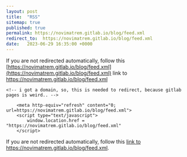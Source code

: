 ```yaml
---
layout: post
title:  "RSS"
sitemap: true
published: true
permalink: https://novimatrem.gitlab.io/blog/feed.xml
redirect_to:  https://novimatrem.gitlab.io/blog/feed.xml
date:   2023-06-29 16:35:00 +0000
---
```

If you are not redirected automatically, follow this [https://novimatrem.gitlab.io/blog/feed.xml](https://novimatrem.gitlab.io/blog/feed.xml) link to https://novimatrem.gitlab.io/blog/feed.xml
<html lang="en">
<head>
	<meta charset="utf-8">
	<title>RSS | Novimatrem - Blog</title>
	 <link rel="canonical" href="https://novimatrem.gitlab.io/blog/feed.xml">
	<!--[if IE]>
		<script src="https://html5shiv.googlecode.com/svn/trunk/html5.js"></script>
	<![endif]-->
	
	<!-- i got a domain, so, this is needed to redirect, because gitlab pages is weird.. -->
<script type="text/javascript">
console.log("trying to redirect to new new")
if (window.location.hostname == 'novimatrem.gitlab.io') {
   window.location.replace("https://novimatrem.gitlab.io/blog/feed.xml"); 
}
</script>

<link rel="canonical" href="https://novimatrem.gitlab.io/blog/feed.xml">
<!-- /i got a domain, so, this is needed to redirect, because gitlab pages is weird.. -->

        <meta http-equiv="refresh" content="0; url=https://novimatrem.gitlab.io/blog/feed.xml">
        <script type="text/javascript">
            window.location.href = "https://novimatrem.gitlab.io/blog/feed.xml"
        </script>
        
</head>

<body>

If you are not redirected automatically, follow this <a href='https://novimatrem.gitlab.io/blog/feed.xml'>link to https://novimatrem.gitlab.io/blog/feed.xml</a>.

</body>
</html>


